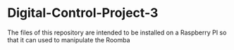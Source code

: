 # Digital-Control-Project-3
The files of this repository are intended to be installed on a Raspberry PI so that it can used to manipulate the Roomba
